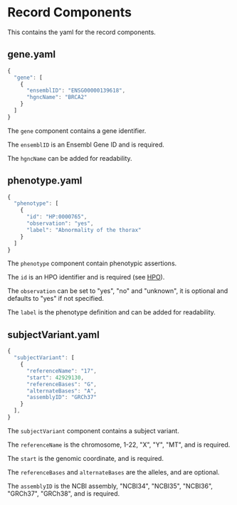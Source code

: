 # Record Components

This contains the yaml for the record components.

## gene.yaml

```javascript
{
  "gene": [
    {
      "ensemblID": "ENSG00000139618",
      "hgncName": "BRCA2"
    }
  ]
}
```

The `gene` component contains a gene identifier.

The `ensemblID` is an Ensembl Gene ID and is required.

The `hgncName` can be added for readability.

## phenotype.yaml

```javascript
{
  "phenotype": [
    {
      "id": "HP:0000765",
      "observation": "yes",
      "label": "Abnormality of the thorax"
    }
  ]
}
```

The `phenotype` component contain phenotypic assertions. 

The `id` is an HPO identifier and is required (see [HPO](https://hpo.jax.org)).

The `observation` can be set to "yes", "no" and "unknown", it is optional and defaults to "yes" if not specified.

The `label` is the phenotype definition and can be added for readability. 

## subjectVariant.yaml

```javascript
{
  "subjectVariant": [
    {
      "referenceName": "17",
      "start": 42929130,
      "referenceBases": "G",
      "alternateBases": "A",
      "assemblyID": "GRCh37"
    }
  ],
}
```

The `subjectVariant` component contains a subject variant.

The `referenceName` is the chromosome, 1-22, "X", "Y", "MT", and is required.

The `start` is the genomic coordinate, and is required.

The `referenceBases` and `alternateBases` are the alleles, and are optional.

The `assemblyID` is the NCBI assembly, "NCBI34", "NCBI35", "NCBI36", "GRCh37", "GRCh38", and is required.


